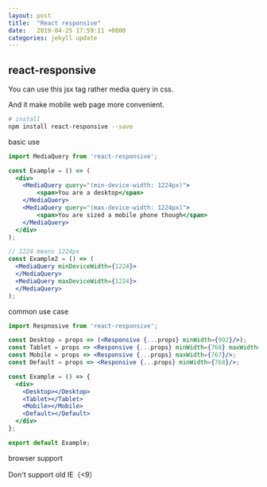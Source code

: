 ```yaml
---
layout: post
title:  "React responsive"
date:   2019-04-25 17:59:11 +0800
categories: jekyll update
---
```


## react-responsive

You can use this jsx tag rather media query in css. 

And it make mobile web page more convenient.

~~~bash
# install
npm install react-responsive --save
~~~

basic use

~~~jsx
import MediaQuery from 'react-responsive';

const Example = () => (
  <div>
  	<MediaQuery query="(min-device-width: 1224px)">
  		<span>You are a desktop</span>
  	</MediaQuery>
  	<MediaQuery query="(max-device-width: 1224px)">
  		<span>You are sized a mobile phone though</span>
  	</MediaQuery>
  </div>
);

// 1224 means 1224px
const Example2 = () => (
  <MediaQuery minDeviceWidth={1224}>
  </MediaQuery>
  <MediaQuery maxDeviceWidth={1224}>
  </MediaQuery>
);
~~~

common use case

~~~jsx
import Respnosive from 'react-responsive';

const Desktop = props => (<Responsive {...props} minWidth={992}/>);
const Tablet = props => <Responsive {...props} minWidth={768} maxWidth={991}/>;
const Mobile = props => <Responsive {...props} maxWidth={767}/>;
const Default = props => <Responsive {...props} minWidth={768}/>;

const Example = () => {
  <div>
    <Desktop></Desktop>
  	<Tablet></Tablet>
  	<Mobile></Mobile>
  	<Default></Default>
  </div>
};

export default Example;
~~~

browser support

Don't support old IE（<9）